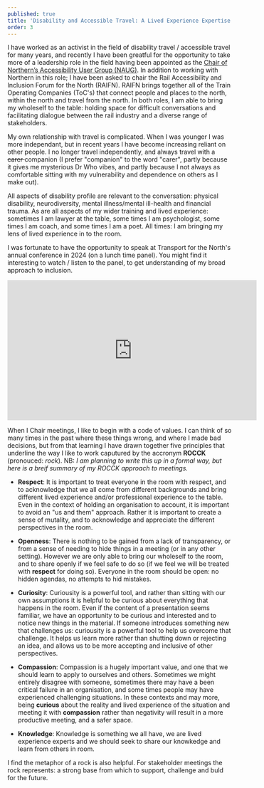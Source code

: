 ```yaml
---
published: true
title: 'Disability and Accessible Travel: A Lived Experience Expertise Case Study'
order: 3
---
```

I have worked as an activist in the field of disability travel / accessible travel for many years, and recently I have been greatful for the opportunity to take more of a leadership role in the field having been appointed as the [Chair of Northern’s Accessibility User Group (NAUG)](https://www.northernrailway.co.uk/news/northern-appoints-new-chair-train-operators-independent-accessibility-user-group "Press release: Northern Rail"). In addition to working with Northern in this role; I have been asked to chair the Rail Accessibility and Inclusion Forum for the North (RAIFN). RAIFN brings together all of the Train Operating Companies (ToC's) that connect people and places to the north, within the north and travel from the north. In both roles, I am able to bring my wholeself to the table: holding space for difficult conversations and facilitating dialogue between the rail industry and a diverse range of stakeholders. 

My own relationship with travel is complicated. When I was younger I was more independant, but in recent years I have become increasing reliant on other people. I no longer travel independently, and always travel with a <strike> carer </strike>  companion (I prefer "companion" to the word "carer", partly because it gives me mysterious Dr Who vibes, and partly because I not always as comfortable sitting with my vulnerability and dependence on others as I make out).

All aspects of disability profile are relevant to the conversation: physical disability, neurodiversity, mental illness/mental ill-health and financial trauma. As are all aspects of my wider training and lived experience: sometimes I am lawyer at the table, some times I am psychologist, some times I am coach, and some times I am a poet. All times: I am bringing my lens of lived experience in to the room. 

I was fortunate to have the opportunity to speak at Transport for the North's annual conference in 2024 (on a lunch time panel). You might find it interesting to watch / listen to the panel, to get understanding of my broad approach to inclusion.


<iframe width="560" height="315" src="https://www.youtube.com/embed/XnFVj-LkrKo?si=aNIwWICL3-kz9JCl" title="YouTube video player" frameborder="0" allow="accelerometer; autoplay; clipboard-write; encrypted-media; gyroscope; picture-in-picture; web-share" referrerpolicy="strict-origin-when-cross-origin" allowfullscreen></iframe>


When I Chair meetings, I like to begin with a code of values. I can think of so many times in the past where these things wrong, and where I made bad decisions, but from that learning I have drawn together five principles that underline the way I like to work caputured by the accronym **ROCCK** (pronouced: _rock_). NB: _I am planning to write this up in a formal way, but here is a breif summary of my ROCCK approach to meetings._

- **Respect**: It is important to treat everyone in the room with respect, and to acknowledge that we all come from different backgrounds and bring different lived experience and/or professional experience to the table. Even in the context of holding an organisation to account, it is important to avoid an "us and them" approach. Rather it is important to create a sense of mutality, and to acknowledge and appreciate the different perspectives in the room.

- **Openness**: There is nothing to be gained from a lack of transparency, or from a sense of needing to hide things in a meeting (or in any other setting). However we are only able to bring our wholeself to the room, and to share openly if we feel safe to do so (if we feel we will be treated with **respect** for doing so). Everyone in the room should be open: no hidden agendas, no attempts to hid mistakes. 

- **Curiosity**: Curiousity is a powerful tool, and rather than sitting with our own assumptions it is helpful to be curious about everything that happens in the room. Even if the content of a presentation seems familiar, we have an opportunity to be curious and interested and to notice new things in the material. If someone introduces something new that challenges us: curiousity is a powerful tool to help us overcome that challenge. It helps us learn more rather than shutting down or rejecting an idea, and allows us to be more accepting and inclusive of other perspectives.

- **Compassion**: Compassion is a hugely important value, and one that we should learn to apply to ourselves and others. Sometimes we might entirely disagree with someone, sometimes there may have a been critical failure in an organisation, and some times people may have experienced challenging situations. In these contexts and may more, being **curious** about the reality and lived experience of the situation and meeting it with **compassion** rather than negativity will result in a more productive meeting, and a safer space.

- **Knowledge**: Knowledge is something we all have, we are lived experience experts and we should seek to share our knowkedge and learn from others in room. 

I find the metaphor of a rock is also helpful. For stakeholder meetings the rock represents: a strong base from which to support, challenge and buld for the future. 


